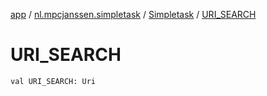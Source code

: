 [app](../../index.md) / [nl.mpcjanssen.simpletask](../index.md) / [Simpletask](index.md) / [URI_SEARCH](.)

# URI_SEARCH

`val URI_SEARCH: Uri`